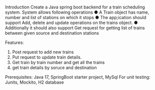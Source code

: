 Introduction
Create a Java spring boot backend for a train scheduling system.
System allows following operations
● A Train object has name, number and list of stations on which it stops
● The app;ication should support Add, delete and update operations on the trains
object.
● Additionally it should also support Get request for getting list of trains between given
source and destination stations

Features:
1. Post request to add new trains
2. Put request to update train details.
3. Get train by train number and get all the trains 
4. get train details by soruce and destination

Prerequisites:
Java 17, SpringBoot starter project, MySql
For unit testing: Junits, Mockito, H2 database



